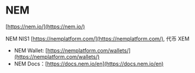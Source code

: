 # NEM

[https://nem.io/](https://nem.io/)

NEM NIS1 [https://nemplatform.com/](https://nemplatform.com/), 代币 XEM

* NEM Wallet: [https://nemplatform.com/wallets/](https://nemplatform.com/wallets/)
* NEM Docs：[https://docs.nem.io/en](https://docs.nem.io/en)

